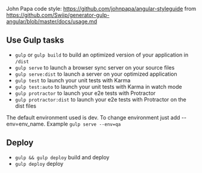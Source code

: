 John Papa code style: https://github.com/johnpapa/angular-styleguide
from https://github.com/Swiip/generator-gulp-angular/blob/master/docs/usage.md

## Use Gulp tasks

* `gulp` or `gulp build` to build an optimized version of your application in `/dist`
* `gulp serve` to launch a browser sync server on your source files
* `gulp serve:dist` to launch a server on your optimized application
* `gulp test` to launch your unit tests with Karma
* `gulp test:auto` to launch your unit tests with Karma in watch mode
* `gulp protractor` to launch your e2e tests with Protractor
* `gulp protractor:dist` to launch your e2e tests with Protractor on the dist files

The default environment used is dev. To change environment just add --env=env_name. Example
```gulp serve --env=qa```

## Deploy
* `gulp && gulp deploy` build and deploy
* `gulp deploy` deploy
